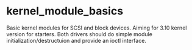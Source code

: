 # kernel_module_basics
Basic kernel modules for SCSI and block devices. Aiming for 3.10 kernel version for starters.
Both drivers should do simple module initialization/destructuion and provide an ioctl interface.

